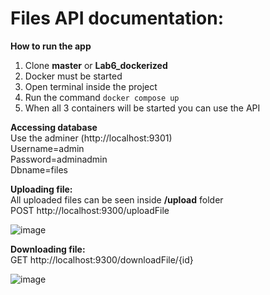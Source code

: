 # Files API documentation:  
**How to run the app**  
1. Clone **master** or **Lab6_dockerized**  
2. Docker must be started  
3. Open terminal inside the project
4. Run the command `docker compose up`
5. When all 3 containers will be started you can use the API  

**Accessing database**  
Use the adminer (http://localhost:9301)  
Username=admin  
Password=adminadmin  
Dbname=files

**Uploading file:**  
All uploaded files can be seen inside **/upload** folder  
POST http://localhost:9300/uploadFile  

![image](https://user-images.githubusercontent.com/81424607/190914339-bd69759a-b2d6-4c4c-8db6-a9caa9423c1b.png)


**Downloading file:**  
GET http://localhost:9300/downloadFile/{id}  

![image](https://user-images.githubusercontent.com/81424607/190914491-39cae3f7-5041-470d-b22b-7f352c94e473.png)
